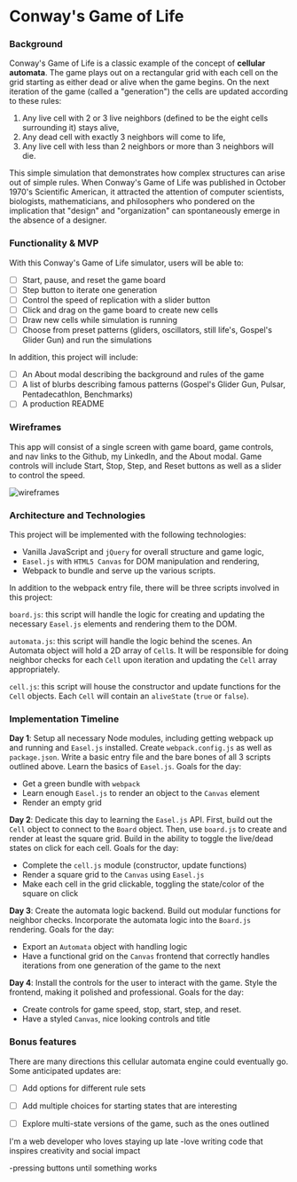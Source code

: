 # Conway's Game of Life

### Background

Conway's Game of Life is a classic example of the concept of **cellular automata**.  The game plays out on a rectangular grid with each cell on the grid starting as either dead or alive when the game begins. On the next iteration of the game (called a "generation") the cells are updated according to these rules:


1) Any live cell with 2 or 3 live neighbors (defined to be the eight cells surrounding it) stays alive,
2) Any dead cell with exactly 3 neighbors will come to life,
3) Any live cell with less than 2 neighbors or more than 3 neighbors will die.


This simple simulation that demonstrates how complex structures can arise out of simple rules. When Conway's Game of Life was published in October 1970's Scientific American, it attracted the attention of computer scientists, biologists, mathematicians, and philosophers who pondered on the implication that "design" and "organization" can spontaneously emerge in the absence of a designer.

### Functionality & MVP  

With this Conway's Game of Life simulator, users will be able to:

- [ ] Start, pause, and reset the game board
- [ ] Step button to iterate one generation
- [ ] Control the speed of replication with a slider button
- [ ] Click and drag on the game board to create new cells
- [ ] Draw new cells while simulation is running
- [ ] Choose from preset patterns (gliders, oscillators, still life's, Gospel's Glider Gun) and run the simulations

In addition, this project will include:

- [ ] An About modal describing the background and rules of the game
- [ ] A list of blurbs describing famous patterns (Gospel's Glider Gun, Pulsar, Pentadecathlon, Benchmarks)
- [ ] A production README

### Wireframes

This app will consist of a single screen with game board, game controls, and nav links to the Github, my LinkedIn,
and the About modal.  Game controls will include Start, Stop, Step, and Reset buttons as well as a slider to control the speed.

![wireframes](wireframes/conway_game_of_life.png)

### Architecture and Technologies

This project will be implemented with the following technologies:

- Vanilla JavaScript and `jQuery` for overall structure and game logic,
- `Easel.js` with `HTML5 Canvas` for DOM manipulation and rendering,
- Webpack to bundle and serve up the various scripts.

In addition to the webpack entry file, there will be three scripts involved in this project:

`board.js`: this script will handle the logic for creating and updating the necessary `Easel.js` elements and rendering them to the DOM.

`automata.js`: this script will handle the logic behind the scenes.  An Automata object will hold a 2D array of `Cell`s.  It will be responsible for doing neighbor checks for each `Cell` upon iteration and updating the `Cell` array appropriately.

`cell.js`: this script will house the constructor and update functions for the `Cell` objects.  Each `Cell` will contain an `aliveState` (`true` or `false`).

### Implementation Timeline

**Day 1**: Setup all necessary Node modules, including getting webpack up and running and `Easel.js` installed.  Create `webpack.config.js` as well as `package.json`.  Write a basic entry file and the bare bones of all 3 scripts outlined above.  Learn the basics of `Easel.js`.  Goals for the day:

- Get a green bundle with `webpack`
- Learn enough `Easel.js` to render an object to the `Canvas` element
- Render an empty grid

**Day 2**: Dedicate this day to learning the `Easel.js` API.  First, build out the `Cell` object to connect to the `Board` object. Then, use `board.js` to create and render at least the square grid. Build in the ability to toggle the live/dead states on click for each cell.  Goals for the day:

- Complete the `cell.js` module (constructor, update functions)
- Render a square grid to the `Canvas` using `Easel.js`
- Make each cell in the grid clickable, toggling the state/color of the square on click


**Day 3**: Create the automata logic backend.  Build out modular functions for neighbor checks. Incorporate the automata logic into the `Board.js` rendering.  Goals for the day:

- Export an `Automata` object with handling logic
- Have a functional grid on the `Canvas` frontend that correctly handles iterations from one generation of the game to the next


**Day 4**: Install the controls for the user to interact with the game.  Style the frontend, making it polished and professional.  Goals for the day:

- Create controls for game speed, stop, start, step, and reset.
- Have a styled `Canvas`, nice looking controls and title

### Bonus features

There are many directions this cellular automata engine could eventually go.  Some anticipated updates are:

- [ ] Add options for different rule sets
- [ ] Add multiple choices for starting states that are interesting
- [ ] Explore multi-state versions of the game, such as the ones outlined


I'm a web developer who loves staying up late
-love writing code that inspires creativity and social impact

-pressing buttons until something works
